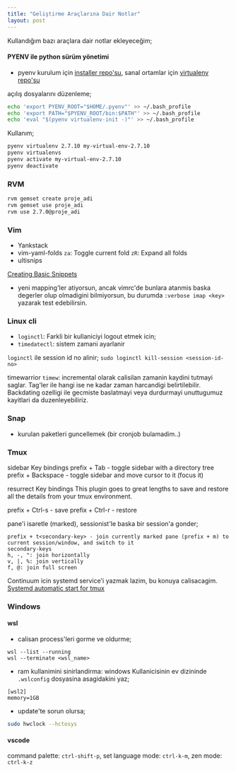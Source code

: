 ```yaml
---
title: "Geliştirme Araçlarına Dair Notlar"
layout: post
---
```


Kullandığım bazı araçlara dair notlar ekleyeceğim;

#### PYENV ile python sürüm yönetimi
* pyenv
kurulum için [installer repo'su](https://github.com/pyenv/pyenv-installer), 
sanal ortamlar için [virtualenv repo'su](https://github.com/pyenv/pyenv-virtualenv)

açılış dosyalarını düzenleme;
```bash
echo 'export PYENV_ROOT="$HOME/.pyenv"' >> ~/.bash_profile
echo 'export PATH="$PYENV_ROOT/bin:$PATH"' >> ~/.bash_profile
echo 'eval "$(pyenv virtualenv-init -)"' >> ~/.bash_profile
```

Kullanım;
```bash
pyenv virtualenv 2.7.10 my-virtual-env-2.7.10
pyenv virtualenvs
pyenv activate my-virtual-env-2.7.10
pyenv deactivate
```

[//]: # (### RVM)
[//]: # (### APT  eklenecek)
[//]: # (APT gelistirmeleriyle yeni komutlar hayatimiza giriyor.)

### RVM
```bash
rvm gemset create proje_adi
rvm gemset use proje_adi
rvm use 2.7.0@proje_adi
```


### Vim 
* Yankstack
* vim-yaml-folds
  `za`: Toggle current fold
  `zR`: Expand all folds
* ultisnips

[Creating Basic Snippets](https://www.youtube.com/watch?v=f_WQxYgK0Pk&feature=emb_logo)

* yeni mapping'ler atiyorsun, ancak vimrc'de bunlara atanmis baska degerler
  olup olmadigini bilmiyorsun, bu durumda `:verbose imap <key>` yazarak
  test edebilirsin.


### Linux cli
* `loginctl`: Farkli bir kullaniciyi logout etmek icin;
* `timedatectl`: sistem zamani ayarlanir

`loginctl` ile session id no alinir;
`sudo loginctl kill-session <session-id-no>`

timewarrior `timew`: incremental olarak calisilan zamanin kaydini tutmayi
saglar. Tag'ler ile hangi ise ne kadar zaman harcandigi belirtilebilir.
Backdating ozelligi ile gecmiste baslatmayi veya durdurmayi unuttugumuz
kayitlari da duzenleyebiliriz.


### Snap
* kurulan paketleri guncellemek (bir cronjob bulamadim..)

### Tmux
sidebar Key bindings
prefix + Tab - toggle sidebar with a directory tree
prefix + Backspace - toggle sidebar and move cursor to it (focus it)

resurrect Key bindings
This plugin goes to great lengths to save and restore all the details from your
tmux environment. 

prefix + Ctrl-s - save
prefix + Ctrl-r - restore

pane'i isaretle (marked), sessionist'le baska bir session'a gonder;
```
prefix + t<secondary-key> - join currently marked pane (prefix + m) to current session/window, and switch to it
secondary-keys
h, -, ": join horizontally
v, |, %: join vertically
f, @: join full screen
```

Continuum icin systemd service'i yazmak lazim, bu konuya calisacagim.
[Systemd automatic start for tmux
](https://github.com/tmux-plugins/tmux-continuum/blob/master/docs/systemd_details.md)

### Windows
#### wsl
* calisan process'leri gorme ve oldurme;
```
wsl --list --running
wsl --terminate <wsl_name>
```
* ram kullanimini sinirlandirma: windows Kullanicisinin ev dizininde
  `.wslconfig` dosyasina asagidakini yaz;
```
[wsl2]
memory=1GB
```

* update'te sorun olursa;
```bash
sudo hwclock --hctosys
```

#### vscode
command palette: `ctrl-shift-p`, set language mode: `ctrl-k-m`, zen mode:
`ctrl-k-z`
